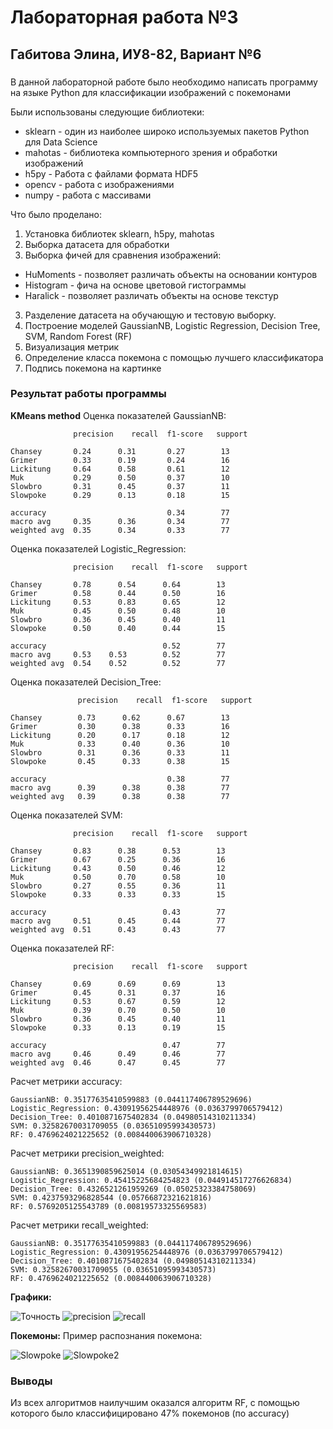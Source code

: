 **Лабораторная работа №3**
=
Габитова Элина, ИУ8-82, Вариант №6
-
###
В данной лабораторной работе было необходимо написать программу на языке Python для классификации изображений с покемонами

Были использованы следующие библиотеки:
- sklearn - один из наиболее широко используемых пакетов Python для Data Science
- mahotas - библиотека компьютерного зрения и обработки изображений
- h5py - Работа с файлами формата HDF5
- opencv - работа с изображениями
- numpy - работа с массивами 

Что было проделано:

1.  Установка библиотек sklearn, h5py, mahotas 
2.  Выборка датасета для обработки
2.	Выборка фичей для сравнения изображений:
- HuMoments -  позволяет различать объекты на основании контуров
- Histogram - фича на основе цветовой гистограммы
- Haralick - позволяет различать объекты на основе текстур
3.	Разделение датасета на обучающую и тестовую выборку.
4.	Построение моделей GaussianNB, Logistic Regression, Decision Tree,  SVM, Random Forest (RF)
5.  Визуализация метрик
6.  Определение класса покемона с помощью лучшего классификатора
7.  Подпись покемона на картинке

### Результат работы программы

**KMeans method**
Оценка показателей GaussianNB:

                  precision    recall  f1-score   support

    Сhansey       0.24      0.31       0.27        13
    Grimer        0.33      0.19       0.24        16
    Lickitung     0.64      0.58       0.61        12
    Muk           0.29      0.50       0.37        10
    Slowbro       0.31      0.45       0.37        11
    Slowpoke      0.29      0.13       0.18        15

    accuracy                           0.34        77
    macro avg     0.35      0.36       0.34        77
    weighted avg  0.35      0.34       0.33        77

Оценка показателей Logistic_Regression:

                  precision    recall  f1-score   support

    Chansey       0.78      0.54      0.64        13
    Grimer        0.58      0.44      0.50        16
    Lickitung     0.53      0.83      0.65        12
    Muk           0.45      0.50      0.48        10
    Slowbro       0.36      0.45      0.40        11
    Slowpoke      0.50      0.40      0.44        15

    accuracy                          0.52        77
    macro avg     0.53    0.53        0.52        77
    weighted avg  0.54    0.52        0.52        77

Оценка показателей Decision_Tree:

                   precision    recall  f1-score   support

    Chansey        0.73      0.62      0.67        13
    Grimer         0.30      0.38      0.33        16
    Lickitung      0.20      0.17      0.18        12
    Muk            0.33      0.40      0.36        10
    Slowbro        0.31      0.36      0.33        11
    Slowpoke       0.45      0.33      0.38        15

    accuracy                           0.38        77
    macro avg      0.39      0.38      0.38        77
    weighted avg   0.39      0.38      0.38        77

Оценка показателей SVM:

                  precision    recall  f1-score   support

    Chansey       0.83      0.38      0.53        13
    Grimer        0.67      0.25      0.36        16
    Lickitung     0.43      0.50      0.46        12
    Muk           0.50      0.70      0.58        10
    Slowbro       0.27      0.55      0.36        11
    Slowpoke      0.33      0.33      0.33        15

    accuracy                          0.43        77
    macro avg     0.51      0.45      0.44        77
    weighted avg  0.51      0.43      0.43        77

Оценка показателей RF:

                  precision    recall  f1-score   support

    Chansey       0.69      0.69      0.69        13
    Grimer        0.45      0.31      0.37        16
    Lickitung     0.53      0.67      0.59        12
    Muk           0.39      0.70      0.50        10
    Slowbro       0.36      0.45      0.40        11
    Slowpoke      0.33      0.13      0.19        15

    accuracy                          0.47        77
    macro avg     0.46      0.49      0.46        77
    weighted avg  0.46      0.47      0.45        77


Расчет метрики accuracy:

    GaussianNB: 0.35177635410599883 (0.044117406789529696)
    Logistic_Regression: 0.43091956254448976 (0.0363799706579412)
    Decision_Tree: 0.4010871675402834 (0.04980514310211334)
    SVM: 0.32582670031709055 (0.03651095993430573)
    RF: 0.4769624021225652 (0.008440063906710328)

Расчет метрики precision_weighted:

    GaussianNB: 0.3651390859625014 (0.03054349921814615)
    Logistic_Regression: 0.45415225684254823 (0.044914517276626834)
    Decision_Tree: 0.4326521261959269 (0.05025323384758069)
    SVM: 0.4237593296828544 (0.05766872321621816)
    RF: 0.5769205125543789 (0.00819573325569583)

Расчет метрики recall_weighted:

    GaussianNB: 0.35177635410599883 (0.044117406789529696)
    Logistic_Regression: 0.43091956254448976 (0.0363799706579412)
    Decision_Tree: 0.4010871675402834 (0.04980514310211334)
    SVM: 0.32582670031709055 (0.03651095993430573)
    RF: 0.4769624021225652 (0.008440063906710328)

**Графики:**

![Точность](accuracy.png)
![precision](precision_weighted.png)
![recall](recall_weighted.png)

**Покемоны:**
Пример распознания покемона:

![Slowpoke](pokemons/1.jpg)
![Slowpoke2](pokemons/1_detected.jpg)

### Выводы
Из всех алгоритмов наилучшим оказался алгоритм RF, с помощью которого было классифицировано 47% покемонов (по accuracy)
